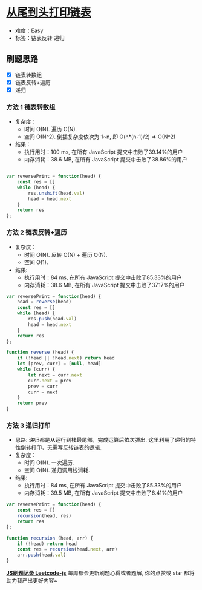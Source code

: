 # [从尾到头打印链表](https://leetcode-cn.com/problems/cong-wei-dao-tou-da-yin-lian-biao-lcof/)

- 难度：Easy
- 标签：链表反转 递归

## 刷题思路

- [x] 链表转数组
- [x] 链表反转+遍历
- [x] 递归

### 方法 1 链表转数组

- 复杂度：
    - 时间 O(N). 遍历 O(N).
    - 空间 O(N^2). 倒插复杂度依次为 1~n, 即 O(n*(n-1)/2) => O(N^2)
- 结果：
    - 执行用时：100 ms, 在所有 JavaScript 提交中击败了39.14%的用户
    - 内存消耗：38.6 MB, 在所有 JavaScript 提交中击败了38.86%的用户

``` js

var reversePrint = function(head) {
    const res = []
    while (head) {
        res.unshift(head.val)
        head = head.next
    }
    return res
};
```

### 方法 2 链表反转+遍历

- 复杂度：
    - 时间 O(N). 反转 O(N) + 遍历 O(N).
    - 空间 O(1).
- 结果:
    - 执行用时：84 ms, 在所有 JavaScript 提交中击败了85.33%的用户
    - 内存消耗：38.6 MB, 在所有 JavaScript 提交中击败了37.17%的用户

``` js
var reversePrint = function(head) {
    head = reverse(head)
    const res = []
    while (head) {
        res.push(head.val)
        head = head.next
    }
    return res
};

function reverse (head) {
    if (!head || !head.next) return head
    let [prev, curr] = [null, head]
    while (curr) {
        let next = curr.next
        curr.next = prev
        prev = curr
        curr = next
    }
    return prev
}
```

### 方法 3 递归打印

- 思路: 递归都是从运行到栈最尾部，完成运算后依次弹出. 这里利用了递归的特性倒转打印，无需写反转链表的逻辑.
- 复杂度：
    - 时间 O(N). 一次遍历.
    - 空间 O(N). 递归调用栈消耗.
- 结果:
    - 执行用时：84 ms, 在所有 JavaScript 提交中击败了85.33%的用户
    - 内存消耗：39.5 MB, 在所有 JavaScript 提交中击败了6.41%的用户

``` js
var reversePrint = function(head) {
    const res = []
    recursion(head, res)
    return res
};

function recursion (head, arr) {
    if (!head) return head
    const res = recursion(head.next, arr)
    arr.push(head.val)
}
```

**[JS刷题记录 Leetcode-js](https://github.com/Nodreame/leetcode-js)** 每周都会更新刷题心得或者题解, 你的点赞或 star 都将助力我产出更好内容~
